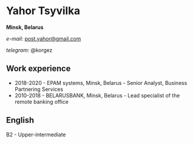 # Yahor Tsyvilka

**Minsk, Belarus**

*e-mail:* post.yahor@gmail.com

*telegram:* @korgez


## Work experience
  - 2018-2020 - EPAM systems, Minsk, Belarus - Senior Analyst, Business Partnering Services
  - 2010-2018 - BELARUSBANK, Minsk, Belarus - Lead specialist of the remote banking office
 
## English 

B2 - Upper-intermediate
